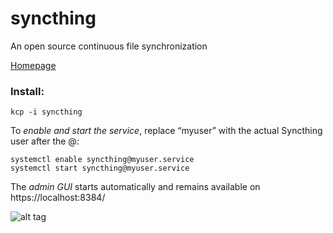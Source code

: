 # syncthing

An open source continuous file synchronization

[Homepage](http://syncthing.net/)

### Install:
```
kcp -i syncthing
```

To *enable and start the service*, replace “myuser” with the actual Syncthing
user after the @:
```
systemctl enable syncthing@myuser.service
systemctl start syncthing@myuser.service
```

The *admin GUI* starts automatically and remains available on 
https://localhost:8384/

![alt tag](http://i.imgur.com/VWzG7V3.png)
